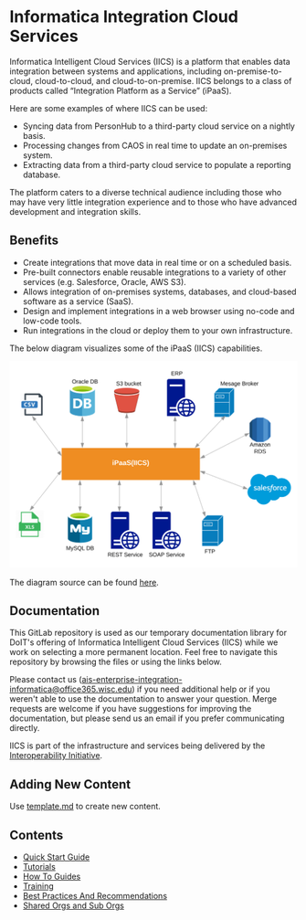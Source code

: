 # Informatica Integration Cloud Services
Informatica Intelligent Cloud Services (IICS) is a platform that enables data integration between systems and 
applications, including on-premise-to-cloud, cloud-to-cloud, and cloud-to-on-premise.  IICS belongs to a class of 
products called “Integration Platform as a Service” (iPaaS).

Here are some examples of where IICS can be used:
* Syncing data from PersonHub to a third-party cloud service on a nightly basis.
* Processing changes from CAOS in real time to update an on-premises system.
* Extracting data from a third-party cloud service to populate a reporting database.

The platform caters to a diverse technical audience including those who may have very little integration experience and 
to those who have advanced development and integration skills.

## Benefits
* Create integrations that move data in real time or on a scheduled basis.
* Pre-built connectors enable reusable integrations to a variety of other services (e.g. Salesforce, Oracle, AWS S3).
* Allows integration of on-premises systems, databases, and cloud-based software as a service (SaaS).
* Design and implement integrations in a web browser using no-code and low-code tools. 
* Run integrations in the cloud or deploy them to your own infrastructure.

The below diagram visualizes some of the iPaaS (IICS) capabilities.

![Using iPaaS to inter-connect different types of systems, that communicate using different protocols or data formats.](docs/images/iPaaS-capabilities.svg)

The diagram source can be found [here](https://www.lucidchart.com/documents/edit/dd614f97-9c7b-4164-8bd7-f9fac442c4c6/0_0).

## Documentation

This GitLab repository is used as our temporary documentation library for DoIT's offering of Informatica Intelligent Cloud Services (IICS) while we work on selecting a more permanent location.
Feel free to navigate this repository by browsing the files or using the links below.

Please contact us (ais-enterprise-integration-informatica@office365.wisc.edu) if you need additional help or if you weren't able to use the documentation to answer your question.
Merge requests are welcome if you have suggestions for improving the documentation, but please send us an email if you prefer communicating directly.

IICS is part of the infrastructure and services being delivered by the [Interoperability Initiative](https://interop.it.wisc.edu/).

## Adding New Content
Use [template.md](./template.md) to create new content.

## Contents
* [Quick Start Guide](./docs/quickstart.md)
* [Tutorials](./docs/tutorials.md)
* [How To Guides](./docs/howto.md)
* [Training](./docs/training.md)
* [Best Practices And Recommendations](./docs/best-practices.md)
* [Shared Orgs and Sub Orgs](./docs/shared-org-vs-sub-org.md)